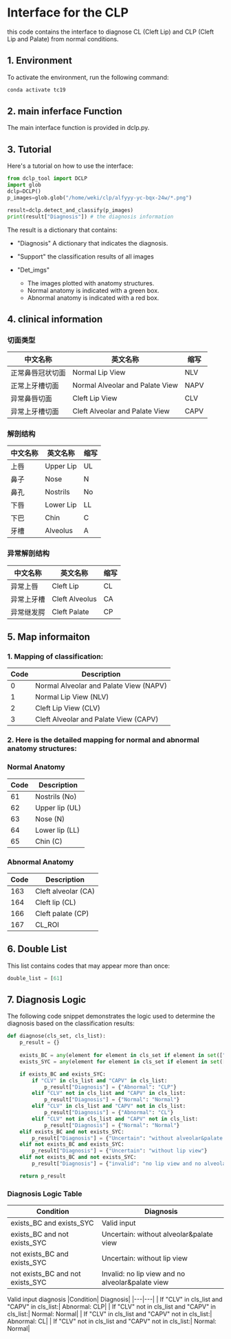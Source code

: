 # Interface for the CLP

this code contains the interface to diagnose CL (Cleft Lip) and CLP (Cleft Lip and Palate) from normal conditions.


## 1. Environment
To activate the environment, run the following command:
```bash
conda activate tc19
```

## 2. main inferface Function
The main interface function is provided in dclp.py.


## 3. Tutorial
Here's a tutorial on how to use the interface:

```python
from dclp_tool import DCLP
import glob
dclp=DCLP() 
p_images=glob.glob("/home/weki/clp/alfyyy-yc-bqx-24w/*.png")

result=dclp.detect_and_classify(p_images)
print(result["Diagnosis"]) # the diagnosis information
```
The result is a dictionary that contains:

-  "Diagnosis"
    A dictionary that indicates the diagnosis.

-  "Support"
     the classification results of all images


-  "Det_imgs"
    - The images plotted with anatomy structures.
    - Normal anatomy is indicated with a green box.
    - Abnormal anatomy is indicated with a red box.


## 4. clinical information

### 切面类型

| 中文名称       | 英文名称                        | 缩写  |
| -------------- | ------------------------------- | ----- |
| 正常鼻唇冠状切面 | Normal Lip View                | NLV   |
| 正常上牙槽切面 | Normal Alveolar and Palate View | NAPV  |
| 异常鼻唇切面   | Cleft Lip View                  | CLV   |
| 异常上牙槽切面 | Cleft Alveolar and Palate View  | CAPV  |

### 解剖结构

| 中文名称 | 英文名称   | 缩写 |
| -------- | ---------- | ---- |
| 上唇     | Upper Lip  | UL   |
| 鼻子     | Nose       | N    |
| 鼻孔     | Nostrils   | No   |
| 下唇     | Lower Lip  | LL   |
| 下巴     | Chin       | C    |
| 牙槽     | Alveolus   | A    |

### 异常解剖结构

| 中文名称 | 英文名称     | 缩写 |
| -------- | ------------ | ---- |
| 异常上唇 | Cleft Lip    | CL   |
| 异常上牙槽 | Cleft Alveolus | CA   |
| 异常继发腭 | Cleft Palate   | CP   |

## 5. Map informaiton

### 1.   Mapping of classification:

|Code	|Description|
|---|---|
|0|	Normal Alveolar and Palate View (NAPV)|
|1|	Normal Lip View (NLV)|
|2|	Cleft Lip View (CLV)|
|3|	Cleft Alveolar and Palate View (CAPV)|



### 2.  Here is the detailed mapping for normal and abnormal anatomy structures:


### Normal Anatomy
|Code|	Description|
|---|---|
|61|	Nostrils (No)|
|62|	Upper lip (UL)|
|63|	Nose (N)|
|64|	Lower lip (LL)|
|65|	Chin (C)|


### Abnormal Anatomy
|Code|	Description|
|---|---|
|163|	Cleft alveolar (CA)|
|164|	Cleft lip (CL)|
|166|	Cleft palate (CP)|
|167|	CL_ROI|

## 6. Double List
This list contains codes that may appear more than once:

```python
double_list = [61]
```

## 7. Diagnosis Logic
The following code snippet demonstrates the logic used to determine the diagnosis based on the classification results:
```python
def diagnose(cls_set, cls_list):
    p_result = {}
    
    exists_BC = any(element for element in cls_set if element in set(["NLV", "CLV"]))
    exists_SYC = any(element for element in cls_set if element in set(["NAPV", "CAPV"]))

    if exists_BC and exists_SYC:
        if "CLV" in cls_list and "CAPV" in cls_list:
            p_result["Diagnosis"] = {"Abnormal": "CLP"}
        elif "CLV" not in cls_list and "CAPV" in cls_list:
            p_result["Diagnosis"] = {"Normal": "Normal"}
        elif "CLV" in cls_list and "CAPV" not in cls_list:
            p_result["Diagnosis"] = {"Abnormal": "CL"}
        elif "CLV" not in cls_list and "CAPV" not in cls_list:
            p_result["Diagnosis"] = {"Normal": "Normal"}
    elif exists_BC and not exists_SYC:
        p_result["Diagnosis"] = {"Uncertain": "without alveolar&palate view"}
    elif not exists_BC and exists_SYC:
        p_result["Diagnosis"] = {"Uncertain": "without lip view"}
    elif not exists_BC and not exists_SYC:
        p_result["Diagnosis"] = {"invalid": "no lip view and no alveolar&palate view"}

    return p_result
```

### Diagnosis Logic Table
|Condition|	Diagnosis|
|---|---|
|exists_BC and exists_SYC| Valid input|
|exists_BC and not exists_SYC|	Uncertain: without alveolar&palate view|
|not exists_BC and exists_SYC|	Uncertain: without lip view|
|not exists_BC and not exists_SYC|	Invalid: no lip view and no alveolar&palate view|


Valid input diagnosis
|Condition|	Diagnosis|
|---|---|
| If "CLV" in cls_list and "CAPV" in cls_list:| Abnormal: CLP|
| If "CLV" not in cls_list and "CAPV" in cls_list:| Normal: Normal|
| If "CLV" in cls_list and "CAPV" not in cls_list:| Abnormal: CL|
| If "CLV" not in cls_list and "CAPV" not in cls_list:| Normal: Normal|
